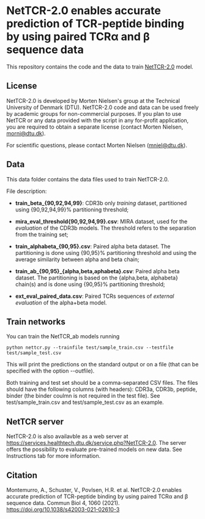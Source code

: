 # NetTCR-2.0 enables accurate prediction of TCR-peptide binding by using paired TCRα and β sequence data
This repository contains the code and the data to train [NetTCR-2.0](https://www.nature.com/articles/s42003-021-02610-3) model. 
## License 
NetTCR-2.0 is developed by Morten Nielsen's group at the Technical University of Denmark (DTU).
NetTCR-2.0 code and data can be used freely by academic groups for non-commercial purposes.
If you plan to use NetTCR or any data provided with the script in any for-profit application, you are required to obtain a separate license (contact Morten Nielsen, morni@dtu.dk). 

For scientific questions, please contact Morten Nielsen (mniel@dtu.dk).
## Data
This data folder contains the data files used to train NetTCR-2.0.

File description:
- **train_beta_{90,92,94,99}**: CDR3b only *training* dataset, partitioned using {90,92,94,99}% partitioning threshold;

- **mira_eval_threshold{90,92,94,99}.csv**: MIRA dataset, used for the *evaluation* of the CDR3b models. The threshold refers to the separation from the training set; 

- **train_alphabeta_{90,95}.csv**: Paired alpha beta dataset. The partitioning is done using {90,95}% partitioning threshold and using the average similarity between alpha and beta chain;

- **train_ab_{90,95}_{alpha,beta,aphabeta}.csv**: Paired alpha beta dataset. The partitioning is based on the {alpha,beta, alphabeta} chain(s) and is done using {90,95}% partitioning threshold;

- **ext_eval_paired_data.csv**: Paired TCRs sequences of *external evaluation* of the alpha+beta model.

## Train networks

You can train the NetTCR_ab models running

`python nettcr.py --trainfile test/sample_train.csv --testfile test/sample_test.csv`

This will print the predictions on the standard output or on a file (that can be specified with the option --outfile).

Both training and test set should be a comma-separated CSV files. The files should have the following columns (with headers): CDR3a, CDR3b, peptide, binder (the binder coulmn is not required in the test file). 
See test/sample_train.csv and test/sample_test.csv as an example.

## NetTCR server
NetTCR-2.0 is also availavble as a web server at https://services.healthtech.dtu.dk/service.php?NetTCR-2.0.
The server offers the possibility to evaluate pre-trained models on new data. See Instructions tab for more information.

## Citation
Montemurro, A., Schuster, V., Povlsen, H.R. et al. NetTCR-2.0 enables accurate prediction of TCR-peptide binding by using paired TCRα and β sequence data. Commun Biol 4, 1060 (2021). https://doi.org/10.1038/s42003-021-02610-3


